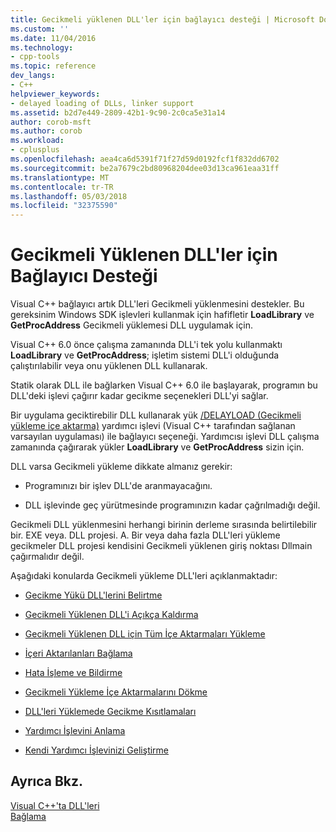 ```yaml
---
title: Gecikmeli yüklenen DLL'ler için bağlayıcı desteği | Microsoft Docs
ms.custom: ''
ms.date: 11/04/2016
ms.technology:
- cpp-tools
ms.topic: reference
dev_langs:
- C++
helpviewer_keywords:
- delayed loading of DLLs, linker support
ms.assetid: b2d7e449-2809-42b1-9c90-2c0ca5e31a14
author: corob-msft
ms.author: corob
ms.workload:
- cplusplus
ms.openlocfilehash: aea4ca6d5391f71f27d59d0192fcf1f832dd6702
ms.sourcegitcommit: be2a7679c2bd80968204dee03d13ca961eaa31ff
ms.translationtype: MT
ms.contentlocale: tr-TR
ms.lasthandoff: 05/03/2018
ms.locfileid: "32375590"
---
```

# <a name="linker-support-for-delay-loaded-dlls"></a>Gecikmeli Yüklenen DLL'ler için Bağlayıcı Desteği
Visual C++ bağlayıcı artık DLL'leri Gecikmeli yüklenmesini destekler. Bu gereksinim Windows SDK işlevleri kullanmak için hafifletir **LoadLibrary** ve **GetProcAddress** Gecikmeli yüklemesi DLL uygulamak için.  
  
 Visual C++ 6.0 önce çalışma zamanında DLL'i tek yolu kullanmaktı **LoadLibrary** ve **GetProcAddress**; işletim sistemi DLL'i olduğunda çalıştırılabilir veya onu yüklenen DLL kullanarak.  
  
 Statik olarak DLL ile bağlarken Visual C++ 6.0 ile başlayarak, programın bu DLL'deki işlevi çağırır kadar gecikme seçenekleri DLL'yi sağlar.  
  
 Bir uygulama geciktirebilir DLL kullanarak yük [/DELAYLOAD (Gecikmeli yükleme içe aktarma)](../../build/reference/delayload-delay-load-import.md) yardımcı işlevi (Visual C++ tarafından sağlanan varsayılan uygulaması) ile bağlayıcı seçeneği. Yardımcısı işlevi DLL çalışma zamanında çağırarak yükler **LoadLibrary** ve **GetProcAddress** sizin için.  
  
 DLL varsa Gecikmeli yükleme dikkate almanız gerekir:  
  
-   Programınızı bir işlev DLL'de aranmayacağını.  
  
-   DLL işlevinde geç yürütmesinde programınızın kadar çağrılmadığı değil.  
  
 Gecikmeli DLL yüklenmesini herhangi birinin derleme sırasında belirtilebilir bir. EXE veya. DLL projesi. A. Bir veya daha fazla DLL'leri yükleme gecikmeler DLL projesi kendisini Gecikmeli yüklenen giriş noktası Dllmain çağırmalıdır değil.  
  
 Aşağıdaki konularda Gecikmeli yükleme DLL'leri açıklanmaktadır:  
  
-   [Gecikme Yükü DLL'lerini Belirtme](../../build/reference/specifying-dlls-to-delay-load.md)  
  
-   [Gecikmeli Yüklenen DLL'i Açıkça Kaldırma](../../build/reference/explicitly-unloading-a-delay-loaded-dll.md)  
  
-   [Gecikmeli Yüklenen DLL için Tüm İçe Aktarmaları Yükleme](../../build/reference/loading-all-imports-for-a-delay-loaded-dll.md)  
  
-   [İçeri Aktarılanları Bağlama](../../build/reference/binding-imports.md)  
  
-   [Hata İşleme ve Bildirme](../../build/reference/error-handling-and-notification.md)  
  
-   [Gecikmeli Yükleme İçe Aktarmalarını Dökme](../../build/reference/dumping-delay-loaded-imports.md)  
  
-   [DLL'leri Yüklemede Gecikme Kısıtlamaları](../../build/reference/constraints-of-delay-loading-dlls.md)  
  
-   [Yardımcı İşlevini Anlama](understanding-the-helper-function.md)  
  
-   [Kendi Yardımcı İşlevinizi Geliştirme](../../build/reference/developing-your-own-helper-function.md)  
  
## <a name="see-also"></a>Ayrıca Bkz.  
 [Visual C++'ta DLL'leri](../../build/dlls-in-visual-cpp.md)   
 [Bağlama](../../build/reference/linking.md)